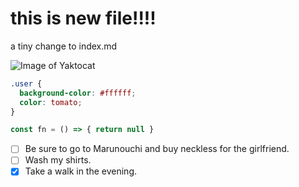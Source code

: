 # this is new file!!!!

a tiny change to index.md

![Image of Yaktocat](https://octodex.github.com/images/yaktocat.png)

```css
.user {
  background-color: #ffffff;
  color: tomato;
}
```

```javascript
const fn = () => { return null }
```

- [ ] Be sure to go to Marunouchi and buy neckless for the girlfriend.
- [ ] Wash my shirts.
- [x] Take a walk in the evening. 
